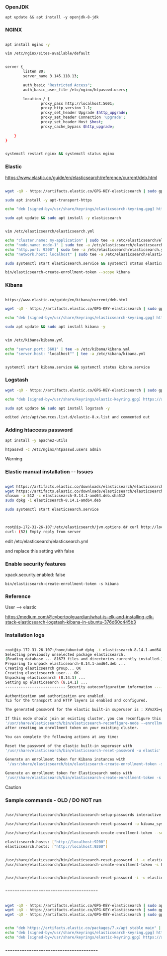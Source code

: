 
### OpenJDK

`apt update && apt install -y openjdk-8-jdk
`

### NGINX


``` bash

apt install nginx -y

vim /etc/nginx/sites-available/default


server {
        listen 80;
        server_name 3.145.118.13;

        auth_basic "Restricted Access";
        auth_basic_user_file /etc/nginx/htpasswd.users;

        location / {
                proxy_pass http://localhost:5601;
                proxy_http_version 1.1;
                proxy_set_header Upgrade $http_upgrade;
                proxy_set_header Connection 'upgrade';
                proxy_set_header Host $host;
                proxy_cache_bypass $http_upgrade;
                
    }
}


systemctl restart nginx && systemctl status nginx

```

### Elastic

https://www.elastic.co/guide/en/elasticsearch/reference/current/deb.html

``` bash

wget -qO - https://artifacts.elastic.co/GPG-KEY-elasticsearch | sudo gpg --dearmor -o /usr/share/keyrings/elasticsearch-keyring.gpg

sudo apt install -y apt-transport-https

echo "deb [signed-by=/usr/share/keyrings/elasticsearch-keyring.gpg] https://artifacts.elastic.co/packages/8.x/apt stable main" | sudo tee /etc/apt/sources.list.d/elastic-8.x.list

sudo apt update && sudo apt install -y elasticsearch


vim /etc/elasticsearch/elasticsearch.yml

echo "cluster.name: my-application" | sudo tee -a /etc/elasticsearch/elasticsearch.yml
echo "node.name: node-1" | sudo tee -a /etc/elasticsearch/elasticsearch.yml
echo "http.port: 9200" | sudo tee -a /etc/elasticsearch/elasticsearch.yml
echo "network.host: localhost" | sudo tee -a /etc/elasticsearch/elasticsearch.yml

sudo systemctl start elasticsearch.service && systemctl status elasticsearch.service

bin/elasticsearch-create-enrollment-token --scope kibana


```


### Kibana


``` bash

https://www.elastic.co/guide/en/kibana/current/deb.html

wget -qO - https://artifacts.elastic.co/GPG-KEY-elasticsearch | sudo gpg --dearmor -o /usr/share/keyrings/elasticsearch-keyring.gpg

echo "deb [signed-by=/usr/share/keyrings/elasticsearch-keyring.gpg] https://artifacts.elastic.co/packages/8.x/apt stable main" | sudo tee /etc/apt/sources.list.d/elastic-8.x.list

sudo apt update && sudo apt install kibana -y


vim /etc/kibana/kibana.yml

echo "server.port: 5601" | tee -a /etc/kibana/kibana.yml
echo "server.host: "localhost"" | tee -a /etc/kibana/kibana.yml


systemctl start kibana.service && systemctl status kibana.service


```



### Logstash


``` bash
wget -qO - https://artifacts.elastic.co/GPG-KEY-elasticsearch | sudo gpg --dearmor -o /usr/share/keyrings/elastic-keyring.gpg

echo "deb [signed-by=/usr/share/keyrings/elastic-keyring.gpg] https://artifacts.elastic.co/packages/8.x/apt stable main" | sudo tee -a /etc/apt/sources.list.d/elastic-8.x.list

sudo apt update && sudo apt install logstash -y

edited /etc/apt/sources.list.d/elastic-8.x.list and commented out 

```



### Adding htaccess password

``` bash
apt install -y apache2-utils

htpasswd -c /etc/nginx/htpasswd.users admin

```



> [!WARNING]
> 
> ### Elastic manual installation -- Issues
>
>
> ``` bash
> 
> wget https://artifacts.elastic.co/downloads/elasticsearch/elasticsearch-8.14.1-amd64.deb
> wget https://artifacts.elastic.co/downloads/elasticsearch/elasticsearch-8.14.1-amd64.deb.sha512
> shasum -a 512 -c elasticsearch-8.14.1-amd64.deb.sha512 
> sudo dpkg -i elasticsearch-8.14.1-amd64.deb
> 
> sudo systemctl start elasticsearch.service
> 
> 
> 
> root@ip-172-31-26-107:/etc/elasticsearch/jvm.options.d# curl http://localhost:9200
> curl: (52) Empty reply from server 
>
>
> ```
>
> edit /etc/elasticsearch/elasticsearch.yml
>
> and replace this setting with false
> ### Enable security features
> xpack.security.enabled: false
>
>
>
> `bin/elasticsearch-create-enrollment-token -s kibana`



### Reference

User --> elastic

https://medium.com/@cybertoolguardian/what-is-elk-and-installing-elk-stack-elasticsearch-logstash-kibana-in-ubuntu-376d60c445b3



### Installation logs

``` bash

root@ip-172-31-26-107:/home/ubuntu# dpkg -i elasticsearch-8.14.1-amd64.deb
Selecting previously unselected package elasticsearch.
(Reading database ... 81673 files and directories currently installed.)
Preparing to unpack elasticsearch-8.14.1-amd64.deb ...
Creating elasticsearch group... OK
Creating elasticsearch user... OK
Unpacking elasticsearch (8.14.1) ...
Setting up elasticsearch (8.14.1) ...
--------------------------- Security autoconfiguration information ------------------------------

Authentication and authorization are enabled.
TLS for the transport and HTTP layers is enabled and configured.

The generated password for the elastic built-in superuser is : XVnzX5=ppmzzjqghXu+3

If this node should join an existing cluster, you can reconfigure this with
'/usr/share/elasticsearch/bin/elasticsearch-reconfigure-node --enrollment-token <token-here>'
after creating an enrollment token on your existing cluster.

You can complete the following actions at any time:

Reset the password of the elastic built-in superuser with 
'/usr/share/elasticsearch/bin/elasticsearch-reset-password -u elastic'.

Generate an enrollment token for Kibana instances with 
 '/usr/share/elasticsearch/bin/elasticsearch-create-enrollment-token -s kibana'.

Generate an enrollment token for Elasticsearch nodes with 
'/usr/share/elasticsearch/bin/elasticsearch-create-enrollment-token -s node'.


```


> [!CAUTION]
> 
> ### Sample commands - OLD / DO NOT run 
> 
> ``` bash
>
> /usr/share/elasticsearch/bin/elasticsearch-setup-passwords interactive
>
> /usr/share/elasticsearch/bin/elasticsearch-reset-password -u kibana_system
>
> /usr/share/elasticsearch/bin/elasticsearch-create-enrollment-token --scope kibana
>
> elasticsearch.hosts: ["http://localhost:9200"]
> elasticsearch.hosts: ["http://localhost:9200"]
>
>
> /usr/share/elasticsearch/bin/elasticsearch-reset-password -i -u elastic --url https://localhost:9200
> /usr/share/elasticsearch/bin/elasticsearch-create-enrollment-token -s kibana --url http://localhost:9200
>
>
> /usr/share/elasticsearch/bin/elasticsearch-reset-password -i -u elastic --url http://localhost:9200
>
>
> ```
>


### ---------------------------------------


``` bash

wget -qO - https://artifacts.elastic.co/GPG-KEY-elasticsearch | sudo apt-key add -
wget -qO - https://artifacts.elastic.co/GPG-KEY-elasticsearch | sudo gpg --dearmor -o /usr/share/keyrings/elasticsearch-keyring.gpg
wget -qO - https://artifacts.elastic.co/GPG-KEY-elasticsearch | sudo gpg --dearmor -o /usr/share/keyrings/elastic-keyring.gpg


echo "deb https://artifacts.elastic.co/packages/7.x/apt stable main" | sudo tee /etc/apt/sources.list.d/elastic-7.x.list
echo "deb [signed-by=/usr/share/keyrings/elasticsearch-keyring.gpg] https://artifacts.elastic.co/packages/8.x/apt stable main" | sudo tee /etc/apt/sources.list.d/elastic-8.x.list
echo "deb [signed-by=/usr/share/keyrings/elastic-keyring.gpg] https://artifacts.elastic.co/packages/8.x/apt stable main" | sudo tee -a /etc/apt/sources.list.d/elastic-8.x.list

```


### ---------------------------------------













